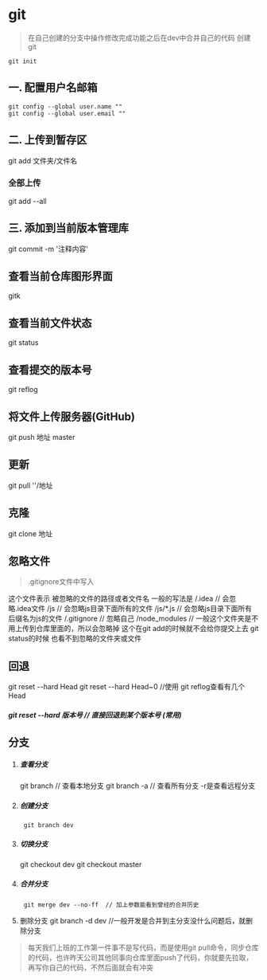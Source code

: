 # git

> 在自己创建的分支中操作修改完成功能之后在dev中合并自己的代码
创建git
```
git init
```

## 一. 配置用户名邮箱

```
git config --global user.name ""
git config --global user.email ""
```

## 二. 上传到暂存区

git add 文件夹/文件名

### 全部上传

git add --all

## 三. 添加到当前版本管理库

git commit -m '注释内容'

## 查看当前仓库图形界面

gitk

## 查看当前文件状态

git status

## 查看提交的版本号

git reflog 

## 将文件上传服务器(GitHub)

git push 地址 master

## 更新

git pull ''/地址

## 克隆

git clone 地址

## 忽略文件

> .gitignore文件中写入

这个文件表示 被忽略的文件的路径或者文件名
一般的写法是
/.idea    // 会忽略.idea文件
/js       // 会忽略js目录下面所有的文件
/js/*.js  // 会忽略js目录下面所有后缀名为js的文件
/.gitignore // 忽略自己
/node_modules  // 一般这个文件夹是不用上传到仓库里面的，所以会忽略掉
这个在git add的时候就不会给你提交上去
git status的时候 也看不到忽略的文件夹或文件

## 回退

git reset --hard Head
git reset --hard Head~0   //使用 git reflog查看有几个Head

##### git reset --hard 版本号  // 直接回退到某个版本号 (常用)

## 分支

1. ##### 查看分支
	
	git branch // 查看本地分支
		git branch -a // 查看所有分支  -r是查看远程分支
2. ##### 创建分支
	
		git branch dev
3. ##### 切换分支
	
	git checkout dev
		git checkout master
4. ##### 合并分支
	
		git merge dev --no-ff  // 加上参数能看到曾经的合并历史
5. 删除分支
		git branch -d dev //一般开发是合并到主分支没什么问题后，就删除分支

> 每天我们上班的工作第一件事不是写代码，而是使用git pull命令，同步仓库的代码，也许昨天公司其他同事向仓库里面push了代码，你就要先拉取，再写你自己的代码，不然后面就会有冲突
>